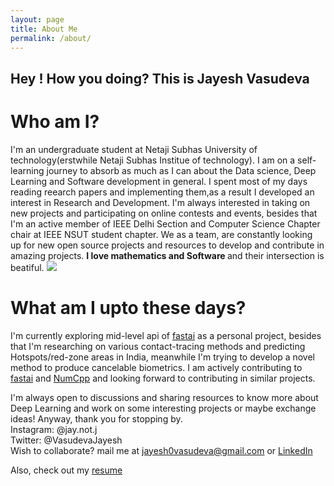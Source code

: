 ```yaml
---
layout: page
title: About Me
permalink: /about/
---
```


## Hey ! How you doing? This is Jayesh Vasudeva
 
# Who am I?
 I'm an undergraduate student at Netaji Subhas University of technology(erstwhile Netaji Subhas Institue of technology). I am on a self-learning journey to absorb as much as I can about the Data science, Deep Learning and Software development in general. I spent most of my days reading reearch papers and implementing them,as a result I developed an interest in Research and Development. I'm always interested in taking on new projects and participating on online contests and events, besides that I'm an active member of IEEE Delhi Section and Computer Science Chapter chair at IEEE NSUT student chapter. We as a team, are constantly looking up for new open source projects and resources to develop and contribute in amazing projects.
 <b> I love mathematics and Software </b> and their intersection is beatiful.
![]({{site.baseurl}}/images/profile_pic.png) 

# What am I upto these days?
I'm currently exploring mid-level api of [fastai](https://github.com/fastai/fastai) as a personal project, besides that I'm researching on various contact-tracing methods and predicting Hotspots/red-zone areas in India, meanwhile I'm trying to develop a novel method to produce cancelable biometrics. I am actively contributing to [fastai](https://github.com/fastai/fastai) and [NumCpp](https://github.com/dpilger26/NumCpp) and looking forward to contributing in similar projects.


I'm always open to discussions and sharing resources to know more about Deep Learning and work on some interesting projects or maybe exchange ideas!
Anyway, thank you for stopping by.
<br>
Instagram: @jay.not.j
<br>
Twitter: @VasudevaJayesh
<br>
Wish to collaborate? mail me at jayesh0vasudeva@gmail.com or [LinkedIn](https://www.linkedin.com/in/jayesh-vasudeva-2395a218a/)

Also, check out my [resume](https://drive.google.com/file/d/1MvE-aZ6pVSC_E8WtoMoEF1wNUdMH2Pdb/view?usp=sharing)


